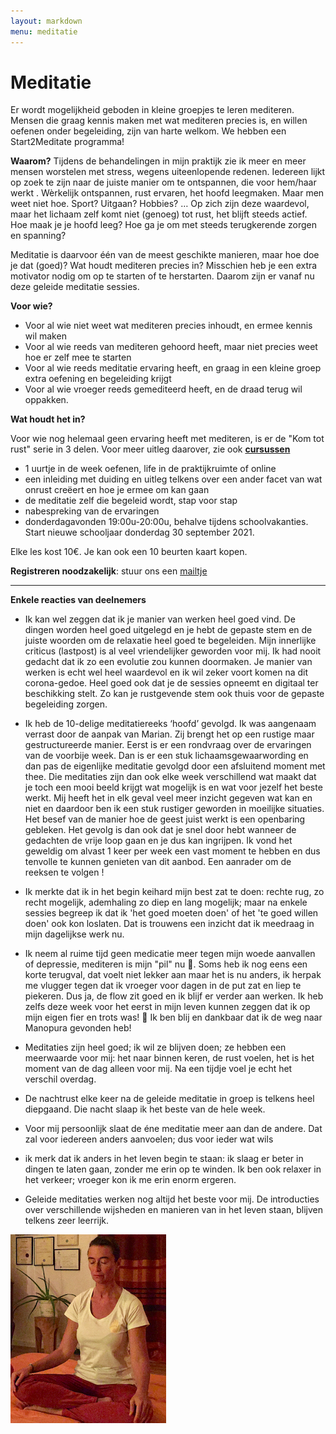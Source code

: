 ```yaml
---
layout: markdown
menu: meditatie
---
```

# Meditatie


Er wordt mogelijkheid geboden in kleine groepjes te leren mediteren. 
Mensen die graag kennis maken met wat mediteren precies is, en willen oefenen onder begeleiding, zijn van harte welkom.
We hebben een Start2Meditate programma!


**Waarom?**
Tijdens de behandelingen in mijn praktijk zie ik meer en meer mensen worstelen met stress, wegens uiteenlopende redenen. Iedereen lijkt op zoek te zijn naar de juiste manier om te ontspannen, die voor hem/haar werkt . Wèrkelijk ontspannen, rust ervaren, het hoofd leegmaken. Maar men weet niet hoe. Sport? Uitgaan? Hobbies? … 
Op zich zijn deze waardevol, maar het lichaam zelf komt niet (genoeg) tot rust, het blijft steeds actief. 
Hoe maak je je hoofd leeg? Hoe ga je om met steeds terugkerende zorgen en spanning? 

Meditatie is daarvoor één van de meest geschikte manieren, maar hoe doe je dat (goed)? Wat houdt mediteren precies in? Misschien heb je een extra motivator nodig om op te starten of te herstarten. Daarom zijn er vanaf nu deze geleide meditatie sessies.


**Voor wie?**
* Voor al wie niet weet wat mediteren precies inhoudt, en ermee kennis wil maken
* Voor al wie reeds van mediteren gehoord heeft, maar niet precies weet hoe er zelf mee te starten
* Voor al wie reeds meditatie ervaring heeft, en graag in een kleine groep extra oefening en begeleiding krijgt
* Voor al wie vroeger reeds gemediteerd heeft, en de draad terug wil oppakken.


**Wat houdt het in?**
  

Voor wie nog helemaal geen ervaring heeft met mediteren, is er de "Kom tot rust" serie in 3 delen. 
Voor meer uitleg daarover, zie ook [**cursussen**](http://www.manopura.be/cursussen.html)

  * 1 uurtje in de week oefenen, life in de praktijkruimte of online
  * een inleiding met duiding en uitleg telkens over een ander facet van wat onrust creëert en hoe je ermee om kan gaan
  * de meditatie zelf die begeleid wordt, stap voor stap
  * nabespreking van de ervaringen
  * donderdagavonden 19:00u-20:00u, behalve tijdens schoolvakanties. Start nieuwe schooljaar donderdag 30 september 2021.   

Elke les kost 10€. Je kan ook een 10 beurten kaart kopen.

**Registreren noodzakelijk**: stuur ons een [mailtje](mailto:marian@manopura.be)


---


**Enkele reacties van deelnemers**

* Ik kan wel zeggen dat ik je manier van werken heel goed vind. De dingen worden heel goed uitgelegd en je hebt de gepaste stem en de juiste woorden om de relaxatie heel goed te begeleiden. Mijn innerlijke criticus (lastpost) is al veel vriendelijker geworden voor mij. Ik had nooit gedacht dat ik zo een evolutie zou kunnen doormaken. Je manier van werken is echt wel heel waardevol en ik wil zeker voort komen na dit corona-gedoe. Heel goed ook dat je de sessies opneemt en digitaal ter beschikking stelt. Zo kan je rustgevende stem ook thuis voor de gepaste begeleiding zorgen. 

* Ik heb de 10-delige meditatiereeks ‘hoofd’ gevolgd.
Ik was aangenaam verrast door de aanpak van Marian.
Zij brengt het op een rustige maar gestructureerde manier.
Eerst is er een rondvraag over de ervaringen van de voorbije week.
Dan is er een stuk lichaamsgewaarwording en dan pas de eigenlijke meditatie gevolgd door een afsluitend moment met thee.
Die meditaties zijn dan ook elke week verschillend wat maakt dat je toch een mooi beeld krijgt wat mogelijk is en wat voor jezelf het beste werkt. Mij heeft het in elk geval veel meer inzicht gegeven wat kan en niet en daardoor ben ik een stuk rustiger geworden in moeilijke situaties. Het besef van de manier hoe de geest juist werkt is een openbaring gebleken.
Het gevolg is dan ook dat je snel door hebt wanneer de gedachten de vrije loop gaan en je dus kan ingrijpen.
Ik vond het geweldig om alvast 1 keer per week een vast moment te hebben en dus tenvolle te kunnen genieten van dit aanbod. Een aanrader om de reeksen te volgen !

* Ik merkte dat ik in het begin keihard mijn best zat te doen: rechte rug, zo recht mogelijk, ademhaling zo diep en lang mogelijk; maar na enkele sessies begreep ik dat ik 'het goed moeten doen' of het 'te goed willen doen' ook kon loslaten. Dat is trouwens een inzicht dat ik meedraag in mijn dagelijkse werk nu.   
* Ik neem al ruime tijd geen medicatie meer tegen mijn woede aanvallen of depressie, mediteren is mijn "pil" nu 💪. Soms heb ik nog eens een korte terugval, dat voelt niet lekker aan maar het is nu anders, ik herpak me vlugger tegen dat ik vroeger voor dagen in de put zat en liep te piekeren. Dus ja, de flow zit goed en ik blijf er verder aan werken. Ik heb zelfs deze week voor het eerst in mijn leven kunnen zeggen dat ik op mijn eigen fier en trots was! 💖 Ik ben blij en dankbaar dat ik de weg naar Manopura gevonden heb!

* Meditaties zijn heel goed; ik wil ze blijven doen; ze hebben een meerwaarde voor mij: het naar binnen keren, de rust voelen, het is het moment van de dag alleen voor mij. Na een tijdje voel je echt het verschil overdag.
* De nachtrust elke keer na de geleide meditatie in groep is telkens heel diepgaand. Die nacht slaap ik het beste van de hele week.
* Voor mij persoonlijk slaat de éne meditatie meer aan dan de andere. Dat zal voor iedereen anders aanvoelen; dus voor ieder wat wils
* ik merk dat ik anders in het leven begin te staan: ik slaag er beter in dingen te laten gaan, zonder me erin op te winden. Ik ben ook relaxer in het verkeer; vroeger kon ik me erin enorm ergeren.
* Geleide meditaties werken nog altijd het beste voor mij. De introducties over verschillende wijsheden en manieren van in het leven staan, blijven telkens zeer leerrijk. 




![meditatie](images/meditatie_web.png)


